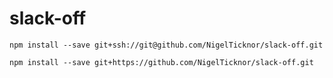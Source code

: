 # slack-off

```
npm install --save git+ssh://git@github.com/NigelTicknor/slack-off.git
```
```
npm install --save git+https://github.com/NigelTicknor/slack-off.git
```
